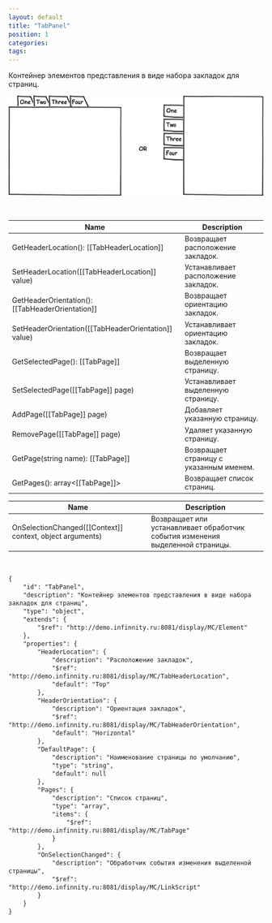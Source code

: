 ```yaml
---
layout: default
title: "TabPanel"
position: 1
categories: 
tags: 
---
```


Контейнер элементов представления в виде набора закладок для страниц.

  


![](TabControl.png)

 

|Name|Description|
|----|-----------|
|GetHeaderLocation(): [[TabHeaderLocation]]|Возвращает расположение закладок.|
|SetHeaderLocation([[TabHeaderLocation]] value)|Устанавливает расположение закладок.|
|GetHeaderOrientation(): [[TabHeaderOrientation]]|Возвращает ориентацию закладок.|
|SetHeaderOrientation([[TabHeaderOrientation]] value)|Устанавливает ориентацию закладок.|
|GetSelectedPage(): [[TabPage]]|Возвращает выделенную страницу.|
|SetSelectedPage([[TabPage]] page)|Устанавливает выделенную страницу.|
|AddPage([[TabPage]] page)|Добавляет указанную страницу.|
|RemovePage([[TabPage]] page)|Удаляет указанную страницу.|
|GetPage(string name): [[TabPage]]|Возвращает страницу с указанным именем.|
|GetPages(): array<[[TabPage]]>|Возвращает список страниц.|

|Name|Description|
|----|-----------|
|OnSelectionChanged([[Context]] context, object arguments)|Возвращает или устанавливает обработчик события изменения выделенной страницы.|

  

```
{
	"id": "TabPanel",
	"description": "Контейнер элементов представления в виде набора закладок для страниц",
	"type": "object",
	"extends": {
		"$ref": "http://demo.infinnity.ru:8081/display/MC/Element"
	},
	"properties": {
		"HeaderLocation": {
			"description": "Расположение закладок",
			"$ref": "http://demo.infinnity.ru:8081/display/MC/TabHeaderLocation",
			"default": "Top"
		},
		"HeaderOrientation": {
			"description": "Ориентация закладок",
			"$ref": "http://demo.infinnity.ru:8081/display/MC/TabHeaderOrientation",
			"default": "Horizontal"
		},
		"DefaultPage": {
			"description": "Наименование страницы по умолчанию",
			"type": "string",
			"default": null
		},
		"Pages": {
			"description": "Список страниц",
			"type": "array",
			"items": {
				"$ref": "http://demo.infinnity.ru:8081/display/MC/TabPage"
			}
		},
		"OnSelectionChanged": {
			"description": "Обработчик события изменения выделенной страницы",
			"$ref": "http://demo.infinnity.ru:8081/display/MC/LinkScript"
		}
	}
}
```

 

 

